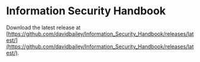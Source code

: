 # Information Security Handbook
Download the latest release at [https://github.com/davidbailey/Information_Security_Handbook/releases/latest/](https://github.com/davidbailey/Information_Security_Handbook/releases/latest/).
